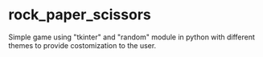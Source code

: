 # rock_paper_scissors
Simple game using "tkinter" and "random" module in python with different themes to provide costomization to the user.
